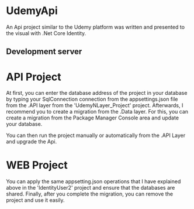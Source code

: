 # UdemyApi
An Api project similar to the Udemy platform was written and presented to the visual with .Net Core Identity.

## Development server

# API Project

At first, you can enter the database address of the project in your database by typing your SqlConnection connection from the appsettings.json file from the .API layer from the 'UdemyNLayer_Project' project. Afterwards, I recommend you to create a migration from the .Data layer. For this, you can create a migration from the Package Manager Console area and update your database.

You can then run the project manually or automatically from the .API Layer and upgrade the Api.

# WEB Project

You can apply the same appsetting.json operations that I have explained above in the 'IdentityUser2' project and ensure that the databases are shared. Finally, after you complete the migration, you can remove the project and use it easily.
